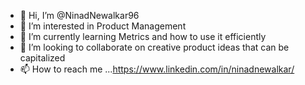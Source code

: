 - 👋 Hi, I’m @NinadNewalkar96
- 👀 I’m interested in Product Management
- 🌱 I’m currently learning Metrics and how to use it efficiently
- 💞️ I’m looking to collaborate on creative product ideas that can be capitalized 
- 📫 How to reach me ...https://www.linkedin.com/in/ninadnewalkar/

<!---
NinadNewalkar96/NinadNewalkar96 is a ✨ special ✨ repository because its `README.md` (this file) appears on your GitHub profile.
You can click the Preview link to take a look at your changes.
--->
